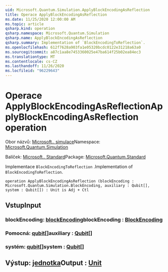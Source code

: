 ```yaml
---
uid: Microsoft.Quantum.Simulation.ApplyBlockEncodingAsReflection
title: Operace ApplyBlockEncodingAsReflection
ms.date: 11/25/2020 12:00:00 AM
ms.topic: article
qsharp.kind: operation
qsharp.namespace: Microsoft.Quantum.Simulation
qsharp.name: ApplyBlockEncodingAsReflection
qsharp.summary: Implementation of `BlockEncodingToReflection`.
ms.openlocfilehash: 612f7628a903fa1e05320bcdc0122e31218a63a0
ms.sourcegitcommit: a87c1aa8e7453360025e47ba614f25b02ea84ec3
ms.translationtype: MT
ms.contentlocale: cs-CZ
ms.lasthandoff: 11/26/2020
ms.locfileid: "96229643"
---
```

# <a name="applyblockencodingasreflection-operation"></a><span data-ttu-id="427f7-102">Operace ApplyBlockEncodingAsReflection</span><span class="sxs-lookup"><span data-stu-id="427f7-102">ApplyBlockEncodingAsReflection operation</span></span>

<span data-ttu-id="427f7-103">Obor názvů: [Microsoft.. simulace](xref:Microsoft.Quantum.Simulation)</span><span class="sxs-lookup"><span data-stu-id="427f7-103">Namespace: [Microsoft.Quantum.Simulation](xref:Microsoft.Quantum.Simulation)</span></span>

<span data-ttu-id="427f7-104">Balíček: [Microsoft.. Standard](https://nuget.org/packages/Microsoft.Quantum.Standard)</span><span class="sxs-lookup"><span data-stu-id="427f7-104">Package: [Microsoft.Quantum.Standard](https://nuget.org/packages/Microsoft.Quantum.Standard)</span></span>


<span data-ttu-id="427f7-105">Implementace `BlockEncodingToReflection` .</span><span class="sxs-lookup"><span data-stu-id="427f7-105">Implementation of `BlockEncodingToReflection`.</span></span>

```qsharp
operation ApplyBlockEncodingAsReflection (blockEncoding : Microsoft.Quantum.Simulation.BlockEncoding, auxiliary : Qubit[], system : Qubit[]) : Unit is Adj + Ctl
```


## <a name="input"></a><span data-ttu-id="427f7-106">Vstup</span><span class="sxs-lookup"><span data-stu-id="427f7-106">Input</span></span>

### <a name="blockencoding--blockencoding"></a><span data-ttu-id="427f7-107">blockEncoding: [blockEncoding](xref:Microsoft.Quantum.Simulation.BlockEncoding)</span><span class="sxs-lookup"><span data-stu-id="427f7-107">blockEncoding : [BlockEncoding](xref:Microsoft.Quantum.Simulation.BlockEncoding)</span></span>




### <a name="auxiliary--qubit"></a><span data-ttu-id="427f7-108">Pomocná: [qubit](xref:microsoft.quantum.lang-ref.qubit)[]</span><span class="sxs-lookup"><span data-stu-id="427f7-108">auxiliary : [Qubit](xref:microsoft.quantum.lang-ref.qubit)[]</span></span>




### <a name="system--qubit"></a><span data-ttu-id="427f7-109">systém: [qubit](xref:microsoft.quantum.lang-ref.qubit)[]</span><span class="sxs-lookup"><span data-stu-id="427f7-109">system : [Qubit](xref:microsoft.quantum.lang-ref.qubit)[]</span></span>





## <a name="output--unit"></a><span data-ttu-id="427f7-110">Výstup: [jednotka](xref:microsoft.quantum.lang-ref.unit)</span><span class="sxs-lookup"><span data-stu-id="427f7-110">Output : [Unit](xref:microsoft.quantum.lang-ref.unit)</span></span>

